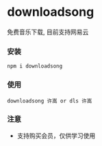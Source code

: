 # downloadsong
免费音乐下载, 目前支持网易云


### 安装
  `npm i downloadsong`
### 使用
  `downloadsong 许嵩 or dls 许嵩`
### 注意
  * 支持购买会员，仅供学习使用
